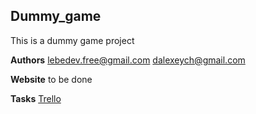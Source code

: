 ## Dummy_game
This is a dummy game project


**Authors**
lebedev.free@gmail.com dalexeych@gmail.com

**Website**
to be done

**Tasks**
[Trello](https://trello.com/b/DB4ENSMh/mobile-game-lol)
